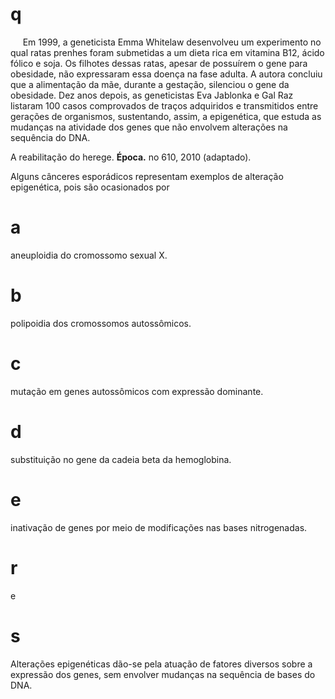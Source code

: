 # q
     Em 1999, a geneticista Emma Whitelaw desenvolveu um experimento no qual ratas prenhes foram submetidas a um dieta rica em vitamina B12, ácido fólico e soja. Os filhotes dessas ratas, apesar de possuírem o gene para obesidade, não expressaram essa doença na fase adulta. A autora concluiu que a alimentação da mãe, durante a gestação, silenciou o gene da obesidade. Dez anos depois, as geneticistas Eva Jablonka e Gal Raz listaram 100 casos comprovados de traços adquiridos e transmitidos entre gerações de organismos, sustentando, assim, a epigenética, que estuda as mudanças na atividade dos genes que não envolvem alterações na sequência do DNA.

A reabilitação do herege. **Época.** no 610, 2010 (adaptado).

Alguns cânceres esporádicos representam exemplos de alteração epigenética, pois são ocasionados por

# a
aneuploidia do cromossomo sexual X.

# b
polipoidia dos cromossomos autossômicos.

# c
mutação em genes autossômicos com expressão dominante.

# d
substituição no gene da cadeia beta da hemoglobina.

# e
inativação de genes por meio de modificações nas bases nitrogenadas.

# r
e

# s
Alterações epigenéticas dão-se pela atuação de fatores diversos sobre a expressão dos genes, sem envolver mudanças na sequência de bases do DNA.
